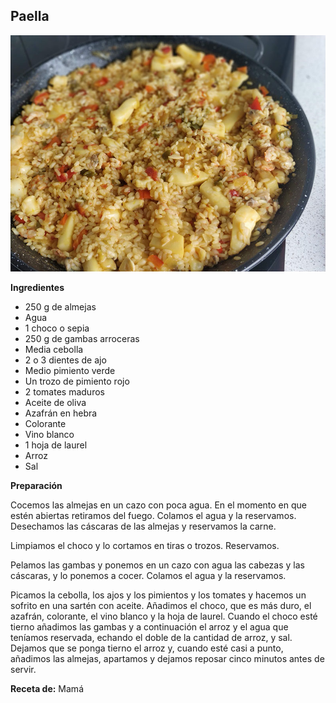 ## Paella

![Paella](../../uploads/images/paella.jpg "Paella")

**Ingredientes**

- 250 g de almejas
- Agua
- 1 choco o sepia
- 250 g de gambas arroceras
- Media cebolla
- 2 o 3 dientes de ajo
- Medio pimiento verde
- Un trozo de pimiento rojo
- 2 tomates maduros
- Aceite de oliva
- Azafrán en hebra
- Colorante
- Vino blanco
- 1 hoja de laurel
- Arroz
- Sal

**Preparación**

Cocemos las almejas en un cazo con poca agua. En el momento en que estén abiertas retiramos del fuego. Colamos el agua y la reservamos. Desechamos las cáscaras de las almejas y reservamos la carne.

Limpiamos el choco y lo cortamos en tiras o trozos. Reservamos.

Pelamos las gambas y ponemos en un cazo con agua las cabezas y las cáscaras, y lo ponemos a cocer. Colamos el agua y la reservamos.

Picamos la cebolla, los ajos y los pimientos y los tomates y hacemos un sofrito en una sartén con aceite. Añadimos el choco, que es más duro, el azafrán, colorante, el vino blanco y la hoja de laurel. Cuando el choco esté tierno añadimos las gambas y a continuación el arroz y el agua que teníamos reservada, echando el doble de la cantidad de arroz, y sal. Dejamos que se ponga tierno el arroz y, cuando esté casi a punto, añadimos las almejas, apartamos y dejamos reposar cinco minutos antes de servir.

**Receta de:** Mamá